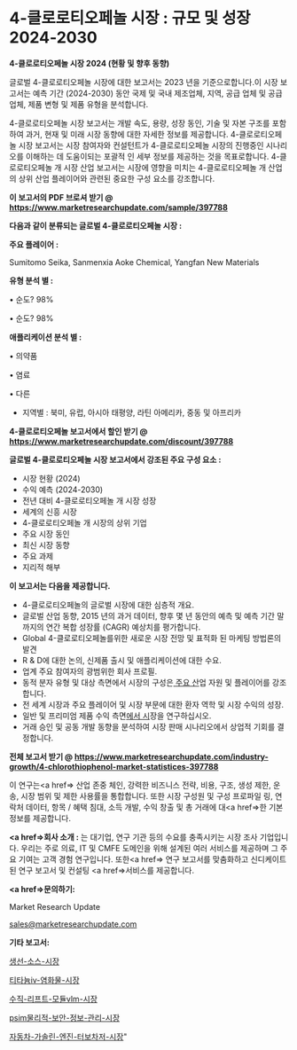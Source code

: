# 4-클로로티오페놀 시장 : 규모 및 성장 2024-2030

<strong>4-클로로티오페놀 시장 2024 (현황 및 향후 동향)</strong>

글로벌 4-클로로티오페놀 시장에 대한 보고서는 2023 년을 기준으로합니다.이 시장 보고서는 예측 기간 (2024-2030) 동안 국제 및 국내 제조업체, 지역, 공급 업체 및 공급 업체, 제품 변형 및 제품 유형을 분석합니다.

4-클로로티오페놀 시장 보고서는 개발 속도, 용량, 성장 동인, 기술 및 자본 구조를 포함하여 과거, 현재 및 미래 시장 동향에 대한 자세한 정보를 제공합니다. 4-클로로티오페놀 시장 보고서는 시장 참여자와 컨설턴트가 4-클로로티오페놀 시장의 진행중인 시나리오를 이해하는 데 도움이되는 포괄적 인 세부 정보를 제공하는 것을 목표로합니다. 4-클로로티오페놀 개 시장 산업 보고서는 시장에 영향을 미치는 4-클로로티오페놀 개 산업의 상위 산업 플레이어와 관련된 중요한 구성 요소를 강조합니다.



<strong>이 보고서의 PDF 브로셔 받기 @ <a href=https://www.marketresearchupdate.com/sample/397788>https://www.marketresearchupdate.com/sample/397788</a></strong>



<strong>다음과 같이 분류되는 글로벌 4-클로로티오페놀 시장 :</strong>



<strong>주요 플레이어 :</strong>

Sumitomo Seika, Sanmenxia Aoke Chemical, Yangfan New Materials



<strong>유형 분석 별 :</strong>

• 순도? 98%

• 순도? 98%



<strong>애플리케이션 분석 별 :</strong>

• 의약품

• 염료

• 다른

<ul>
  <li>지역별 : 북미, 유럽, 아시아 태평양, 라틴 아메리카, 중동 및 아프리카</li>
</ul>


<strong>4-클로로티오페놀 보고서에서 할인 받기 @ <a href=https://www.marketresearchupdate.com/discount/397788>https://www.marketresearchupdate.com/discount/397788</a></strong>



<strong>글로벌 4-클로로티오페놀 시장 보고서에서 강조된 주요 구성 요소 :</strong>
<ul>
  <li>시장 현황 (2024)</li>
  <li>수익 예측 (2024-2030)</li>
  <li>전년 대비 4-클로로티오페놀 개 시장 성장</li>
  <li>세계의 신흥 시장</li>
  <li>4-클로로티오페놀 개 시장의 상위 기업</li>
  <li>주요 시장 동인</li>
  <li>최신 시장 동향</li>
  <li>주요 과제</li>
  <li>지리적 해부</li>
</ul>


<strong>이 보고서는 다음을 제공합니다.</strong>
<ul>
  <li>4-클로로티오페놀의 글로벌 시장에 대한 심층적 개요.</li>
  <li>글로벌 산업 동향, 2015 년의 과거 데이터, 향후 몇 년 동안의 예측 및 예측 기간 말까지의 연간 복합 성장률 (CAGR) 예상치를 평가합니다.</li>
  <li>Global 4-클로로티오페놀를위한 새로운 시장 전망 및 표적화 된 마케팅 방법론의 발견</li>
  <li>R &amp; D에 대한 논의, 신제품 출시 및 애플리케이션에 대한 수요.</li>
  <li>업계 주요 참여자의 광범위한 회사 프로필.</li>
  <li>동적 분자 유형 및 대상 측면에서 시장의 구성은<a href=> 주요 산</a>업 자원 및 플레이어를 강조합니다.</li>
  <li>전 세계 시장과 주요 플레이어 및 시장 부문에 대한 환자 역학 및 시장 수익의 성장.</li>
  <li>일반 및 프리미엄 제품 수익 측면<a href=>에서 시</a>장을 연구하십시오.</li>
  <li>거래 승인 및 공동 개발 동향을 분석하여 시장 판매 시나리오에서 상업적 기회를 결정합니다.</li>
</ul>



<strong>전체 보고서 받기 @ <a href=https://www.marketresearchupdate.com/industry-growth/4-chlorothiophenol-market-statistices-397788>https://www.marketresearchupdate.com/industry-growth/4-chlorothiophenol-market-statistices-397788</a></strong>

이 연구는<a href=> 산업 존중</a> 체인, 강력한 비즈니스 전략, 비용, 구조, 생성 제한, 운송, 시장 범위 및 제한 사용률을 통합합니다. 또한 시장 구성원 및 구성 프로파일 링, 연락처 데이터, 항목 / 혜택 침대, 소득 개발, 수익 창출 및 총 거래에 대<a href=>한 기본 </a>정보를 제공합니다.



<strong><a href=>회사 소</a>개 :</strong>
는 대기업, 연구 기관 등의 수요를 충족시키는 시장 조사 기업입니다. 우리는 주로 의료, IT 및 CMFE 도메인을 위해 설계된 여러 서비스를 제공하며 그 주요 기여는 고객 경험 연구입니다. 또한<a href=> 연구 보</a>고서를 맞춤화하고 신디케이트 된 연구 보고서 및 컨설팅 <a href=>서비스</a>를 제공합니다.



<strong><a href=>문의하기:</a></strong>

Market Research Update

sales@marketresearchupdate.com



<strong>기타 보고서:</strong>

<a href=https://www.linkedin.com/pulse/생선-소스-시장-현재-및-미래-성장-2029-consumer-connection-chronicles-24-/>생선-소스-시장</a>

<a href=https://www.linkedin.com/pulse/티타늄iv-염화물-시장-세분화-연구-및-목표-고객2029년-data-dive-diaries-24-analysis-c94mf/>티타늄iv-염화물-시장</a>

<a href=https://www.linkedin.com/pulse/수직-리프트-모듈vlm-시장-진입-전략-및-위험-평가2029년-market-matrix-musings-analysis-zkbpf/>수직-리프트-모듈vlm-시장</a>

<a href=https://www.linkedin.com/pulse/psim물리적-보안-정보-관리-시장-현재-및-미래-성장-2030-market-matrix-musings-analysis-vwrsf/>psim물리적-보안-정보-관리-시장</a>

<a href=https://www.linkedin.com/pulse/자동차-가솔린-엔진-터보차저-시장-세분화-연구-및-목표-고객2030년-t4b6f/>자동차-가솔린-엔진-터보차저-시장</a>"
